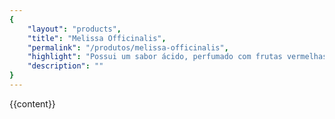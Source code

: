 ```yaml
---
{
	"layout": "products",
	"title": "Melissa Officinalis",
	"permalink": "/produtos/melissa-officinalis",
	"highlight": "Possui um sabor ácido, perfumado com frutas vermelhas e fermentação encorpada.",
	"description": ""
}
---
```


{{content}}